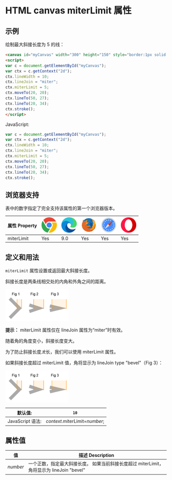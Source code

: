 HTML canvas miterLimit 属性
===

## 示例

绘制最大斜接长度为 5 的线：

```html idoc:preview:iframe
<canvas id="myCanvas" width="300" height="150" style="border:1px solid #d3d3d3;"> 您的浏览器不支持 HTML5 canvas 标签。 </canvas>
<script>
var c = document.getElementById("myCanvas");
var ctx = c.getContext("2d");
ctx.lineWidth = 10;
ctx.lineJoin = "miter";
ctx.miterLimit = 5;
ctx.moveTo(20, 20);
ctx.lineTo(50, 27);
ctx.lineTo(20, 34);
ctx.stroke();
</script>
```

JavaScript:

```js
var c = document.getElementById("myCanvas");
var ctx = c.getContext("2d");
ctx.lineWidth = 10;
ctx.lineJoin = "miter";
ctx.miterLimit = 5;
ctx.moveTo(20, 20);
ctx.lineTo(50, 27);
ctx.lineTo(20, 34);
ctx.stroke();
```

## 浏览器支持

表中的数字指定了完全支持该属性的第一个浏览器版本。

| 属性 Property | ![chrome][1] | ![edge][2] | ![firefox][3] | ![safari][4] | ![opera][5] |
| ----------- | --- | --- | --- | --- | --- |
| miterLimit | Yes | 9.0 | Yes | Yes | Yes |
<!--rehype:style=width: 100%; display: inline-table;-->

## 定义和用法

`miterLimit` 属性设置或返回最大斜接长度。

斜接长度是两条线相交处的内角和外角之间的距离。

![Miter Limit figure 1](../assets/img_miterlimitFig.gif)

**提示：** miterLimit 属性仅在 lineJoin 属性为“miter”时有效。

随着角的角度变小，斜接长度变大。

为了防止斜接长度*太*长，我们可以使用 miterLimit 属性。

如果斜接长度超过 miterLimit 值，角将显示为 lineJoin type "bevel"（Fig 3）：

![Miter Limit figure 2](../assets/img_miterlimitFig.gif)

| 默认值: | `10` |
| -------- | -------- |
| JavaScript 语法: | *context*.miterLimit=*number*; |
<!--rehype:style=width: 100%; display: inline-table;-->

## 属性值

| 值  | 描述 Description |
| ------ | ------ |
| *number* | 一个正数，指定最大斜接长度。 如果当前斜接长度超过 miterLimit，角将显示为 lineJoin "bevel" |
<!--rehype:style=width: 100%; display: inline-table;-->

[1]: ../assets/chrome.svg
[2]: ../assets/edge.svg
[3]: ../assets/firefox.svg
[4]: ../assets/safari.svg
[5]: ../assets/opera.svg

